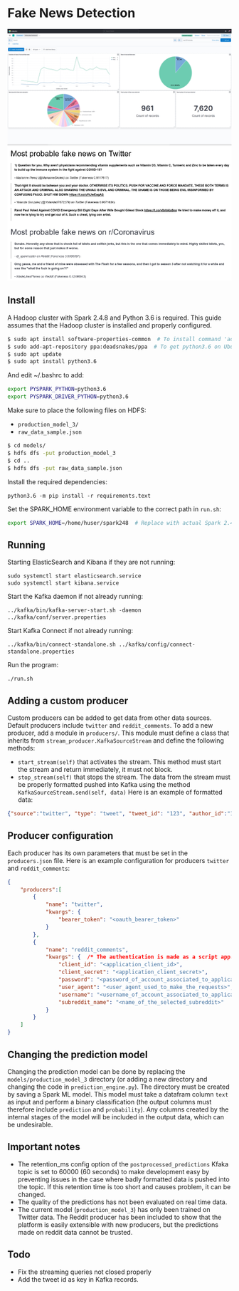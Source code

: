 # Fake News Detection

![Kibana screenshot](docs/screenshot_kibana_1.png)
![Canvas screenshot](docs/screenshot_kibana_canvas_1.png)

## Install
A Hadoop cluster with Spark 2.4.8 and Python 3.6 is required. This guide assumes that the Hadoop cluster is installed and properly configured.

```sh
$ sudo apt install software-properties-common  # To install command 'add-apt-repository'
$ sudo add-apt-repository ppa:deadsnakes/ppa  # To get python3.6 on Ubuntu 20.04
$ sudo apt update
$ sudo apt install python3.6
```

And edit ~/.bashrc to add:
```sh
export PYSPARK_PYTHON=python3.6
export PYSPARK_DRIVER_PYTHON=python3.6
```

Make sure to place the following files on HDFS:
- `production_model_3/`
- `raw_data_sample.json`

```sh
$ cd models/
$ hdfs dfs -put production_model_3
$ cd ..
$ hdfs dfs -put raw_data_sample.json
```

Install the required dependencies:
```
python3.6 -m pip install -r requirements.text
```

Set the SPARK_HOME environment variable to the correct path in `run.sh`:
```sh
export SPARK_HOME=/home/huser/spark248  # Replace with actual Spark 2.4.8 path
```

## Running
Starting ElasticSearch and Kibana if they are not running:
```
sudo systemctl start elasticsearch.service
sudo systemctl start kibana.service
```

Start the Kafka daemon if not already running:
```
../kafka/bin/kafka-server-start.sh -daemon ../kafka/conf/server.properties
```

Start Kafka Connect if not already running:
```
../kafka/bin/connect-standalone.sh ../kafka/config/connect-standalone.properties
```

Run the program:
```
./run.sh
```

## Adding a custom producer
Custom producers can be added to get data from other data sources. Default producers include `twitter` and `reddit_comments`.
To add a new producer, add a module in `producers/`. This module must define a class that inherits from `stream_producer.KafkaSourceStream` and define the following methods:
- `start_stream(self)` that activates the stream. This method must start the stream and return immediately, it must not block.
- `stop_stream(self)` that stops the stream.
The data from the stream must be properly formatted pushed into Kafka using the method `KafkaSourceStream.send(self, data)`
Here is an example of formatted data:
```json
{"source":"twitter", "type": "tweet", "tweet_id": "123", "author_id":"123", "author_username":"matthias", "author_name":"Matthias", "text":"The text of the element", "location": [-75.14310264, 40.05701649], "created_at":"2021-08-03T13:23:22.000Z"}
```

## Producer configuration
Each producer has its own parameters that must be set in the `producers.json` file. Here is an example configuration for producers `twitter` and `reddit_comments`:
```json
{
    "producers":[
        {
            "name": "twitter",
            "kwargs": {
                "bearer_token": "<oauth_bearer_token>"
            }
        },
        {
            "name": "reddit_comments",
            "kwargs": {  /* The authentication is made as a script app. Read the Reddit API documentation for more information. */
                "client_id": "<application_client_id>",
                "client_secret": "<application_client_secret>",
                "password": "<password_of_account_associated_to_application>",
                "user_agent": "<user_agent_used_to_make_the_requests>",
                "username": "<username_of_account_associated_to_application>",
                "subreddit_name": "<name_of_the_selected_subreddit>"
            }
        }
    ]
}
```

## Changing the prediction model
Changing the prediction model can be done by replacing the `models/production_model_3` directory (or adding a new directory and changing the code in `prediction_engine.py`). The directory must be created by saving a Spark ML model. This model must take a datafram column `text` as input and perform a binary classification (the output columns must therefore include `prediction` and `probability`). Any columns created by the internal stages of the model will be included in the output data, which can be undesirable.

## Important notes
- The retention_ms config option of the `postprocessed_predictions` Kfaka topic is set to 60000 (60 seconds) to make development easy by preventing issues in the case where badly formatted data is pushed into the topic. If this retention time is too short and causes problem, it can be changed.
- The quality of the predictions has not been evaluated on real time data.
- The current model (`production_model_3`) has only been trained on Twitter data. The Reddit producer has been included to show that the platform is easily extensible with new producers, but the predictions made on reddit data cannot be trusted.
## Todo
- Fix the streaming queries not closed properly
- Add the tweet id as key in Kafka records.
